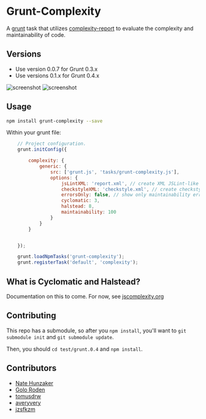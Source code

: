 # Grunt-Complexity

A [grunt](http://github.com/gruntjs/grunt/) task that utilizes
[complexity-report](https://github.com/philbooth/complexityReport.js)
to evaluate the complexity and maintainability of code.

## Versions

- Use version 0.0.7 for Grunt 0.3.x
- Use versions 0.1.x for Grunt 0.4.x

![screenshot](https://raw.github.com/vigetlabs/grunt-complexity/master/example.png)
![screenshot](https://raw.github.com/vigetlabs/grunt-complexity/master/complexity.png)

## Usage

```bash
npm install grunt-complexity --save
```

Within your grunt file:

```javascript
    // Project configuration.
	grunt.initConfig({

		complexity: {
			generic: {
				src: ['grunt.js', 'tasks/grunt-complexity.js'],
				options: {
					jsLintXML: 'report.xml', // create XML JSLint-like report
					checkstyleXML: 'checkstyle.xml', // create checkstyle report
					errorsOnly: false, // show only maintainability errors
					cyclomatic: 3,
					halstead: 8,
					maintainability: 100
				}
			}
		}


	});

	grunt.loadNpmTasks('grunt-complexity');
	grunt.registerTask('default', 'complexity');
```

## What is Cyclomatic and Halstead?

Documentation on this to come. For now, see [jscomplexity.org](http://jscomplexity.org/complexity)

## Contributing

This repo has a submodule, so after you `npm install`, you'll want to `git submodule init` and `git submodule update`.

Then, you should `cd test/grunt.0.4` and `npm install`.

## Contributors

- [Nate Hunzaker](https://github.com/nhunzaker)
- [Golo Roden](https://github.com/goloroden)
- [tomusdrw](https://github.com/tomusdrw)
- [averyvery](https://github.com/averyvery)
- [jzsfkzm](https://github.com/jzsfkzm)
